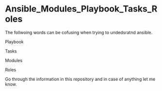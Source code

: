 # Ansible_Modules_Playbook_Tasks_Roles

The follwoing words can be cofusing when trying to undedsratnd ansible. 

Playbook 

Tasks 

Modules 

Roles 

Go through the information in this repository and in case of anything let me know. 
